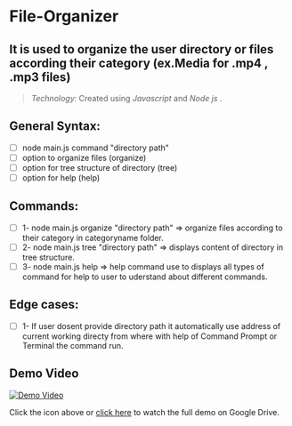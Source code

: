 # File-Organizer

## It is used to organize the user directory or files according their category (ex.Media for .mp4 , .mp3 files)

> *Technology:* Created using *Javascript* and *Node js* .

## General Syntax:
- [ ] node main.js  command "directory path"
- [ ] option to organize files (organize)
- [ ] option for tree structure of directory (tree)
- [ ] option for help (help) 

## Commands:
- [ ] 1- node main.js  organize "directory path" => organize files according to their category in categoryname folder.
- [ ] 2- node main.js  tree "directory path" => displays content of directory in tree structure.
- [ ] 3- node main.js  help => help command use to displays all types of command for help to user to uderstand about different commands.

## Edge cases:
- [ ] 1- If user dosent provide directory path it automatically use address of current working directy from where with help of Command Prompt or Terminal the command run.

## Demo Video
[![Demo Video](https://img.icons8.com/ios-filled/50/000000/video.png)](https://drive.google.com/file/d/16NI4Jl2wUZ1wFh6IdtUWERIHNzugbugL/view?usp=sharing)

Click the icon above or [click here](https://drive.google.com/file/d/16NI4Jl2wUZ1wFh6IdtUWERIHNzugbugL/view?usp=sharing) to watch the full demo on Google Drive.
